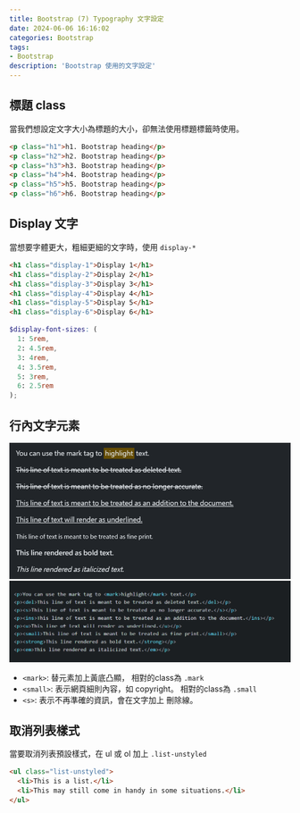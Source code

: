 ```yaml
---
title: Bootstrap (7) Typography 文字設定
date: 2024-06-06 16:16:02
categories: Bootstrap
tags: 
- Bootstrap
description: 'Bootstrap 使用的文字設定'
---
```


## 標題 class

當我們想設定文字大小為標題的大小，卻無法使用標題標籤時使用。

``` html
<p class="h1">h1. Bootstrap heading</p>
<p class="h2">h2. Bootstrap heading</p>
<p class="h3">h3. Bootstrap heading</p>
<p class="h4">h4. Bootstrap heading</p>
<p class="h5">h5. Bootstrap heading</p>
<p class="h6">h6. Bootstrap heading</p>
```

## Display 文字

當想要字體更大，粗細更細的文字時，使用 `display-*`

``` html
<h1 class="display-1">Display 1</h1>
<h1 class="display-2">Display 2</h1>
<h1 class="display-3">Display 3</h1>
<h1 class="display-4">Display 4</h1>
<h1 class="display-5">Display 5</h1>
<h1 class="display-6">Display 6</h1>
```

``` scss
$display-font-sizes: (
  1: 5rem,
  2: 4.5rem,
  3: 4rem,
  4: 3.5rem,
  5: 3rem,
  6: 2.5rem
);
```

## 行內文字元素

![](../images/bootstrap/bootstrap-text-1.png)
![](../images/bootstrap/bootstrap-text-2.png)

- `<mark>`: 替元素加上黃底凸顯， 相對的class為 `.mark`
- `<small>`: 表示網頁細則內容，如 copyright。 相對的class為 `.small`
- `<s>`: 表示不再準確的資訊，會在文字加上 刪除線。

## 取消列表樣式

當要取消列表預設樣式，在 ul 或 ol 加上 `.list-unstyled`

``` html
<ul class="list-unstyled">
  <li>This is a list.</li>
  <li>This may still come in handy in some situations.</li>
</ul>
```